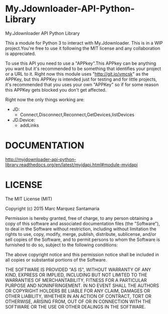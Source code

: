 # My.Jdownloader-API-Python-Library
My.Jdownloader API Python Library

This a module for Python 3 to interact with My.Jdownloader. This is in a WIP project.You're free to use it following the MIT license and any collaboration is appreciated.

To use this API you need to use a "APPkey".This APPkey can be anything you want but it's recommended to be something that identifies your project or a URL to it. Right now this module uses "http://git.io/vmcsk" as the APPKey, but this APPKey is intended just for testing and for little projects, it's recommended that you uses your own "APPKey" so if for some reason this APPKey gets blocked you don't get affected.


Right now the only things working are:
  - JD: 
    - Connect,Disconnect,Reconnect,GetDevices,listDevices
  - JD.Device:
    - addLinks

# DOCUMENTATION

http://myjdownloader-api-python-library.readthedocs.org/en/latest/myjdapi.html#module-myjdapi

# LICENSE
The MIT License (MIT)

Copyright (c) 2015 Marc Marquez Santamaria

Permission is hereby granted, free of charge, to any person obtaining a copy
of this software and associated documentation files (the "Software"), to deal
in the Software without restriction, including without limitation the rights
to use, copy, modify, merge, publish, distribute, sublicense, and/or sell
copies of the Software, and to permit persons to whom the Software is
furnished to do so, subject to the following conditions:

The above copyright notice and this permission notice shall be included in all
copies or substantial portions of the Software.

THE SOFTWARE IS PROVIDED "AS IS", WITHOUT WARRANTY OF ANY KIND, EXPRESS OR
IMPLIED, INCLUDING BUT NOT LIMITED TO THE WARRANTIES OF MERCHANTABILITY,
FITNESS FOR A PARTICULAR PURPOSE AND NONINFRINGEMENT. IN NO EVENT SHALL THE
AUTHORS OR COPYRIGHT HOLDERS BE LIABLE FOR ANY CLAIM, DAMAGES OR OTHER
LIABILITY, WHETHER IN AN ACTION OF CONTRACT, TORT OR OTHERWISE, ARISING FROM,
OUT OF OR IN CONNECTION WITH THE SOFTWARE OR THE USE OR OTHER DEALINGS IN THE
SOFTWARE.
